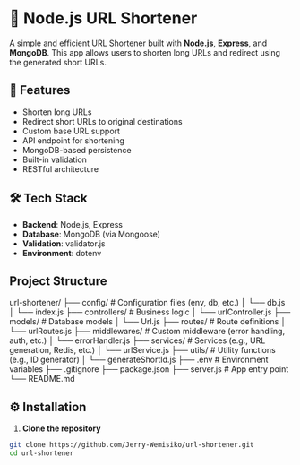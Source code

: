 # 🔗 Node.js URL Shortener

A simple and efficient URL Shortener built with **Node.js**, **Express**, and **MongoDB**. This app allows users to shorten long URLs and redirect using the generated short URLs.

## 🚀 Features

- Shorten long URLs
- Redirect short URLs to original destinations
- Custom base URL support
- API endpoint for shortening
- MongoDB-based persistence
- Built-in validation
- RESTful architecture

## 🛠 Tech Stack

- **Backend**: Node.js, Express
- **Database**: MongoDB (via Mongoose)
- **Validation**: validator.js
- **Environment**: dotenv

## Project Structure

url-shortener/
├── config/              # Configuration files (env, db, etc.)
│   └── db.js
│   └── index.js
├── controllers/         # Business logic
│   └── urlController.js
├── models/              # Database models
│   └── Url.js
├── routes/              # Route definitions
│   └── urlRoutes.js
├── middlewares/         # Custom middleware (error handling, auth, etc.)
│   └── errorHandler.js
├── services/            # Services (e.g., URL generation, Redis, etc.)
│   └── urlService.js
├── utils/               # Utility functions (e.g., ID generator)
│   └── generateShortId.js
├── .env                 # Environment variables
├── .gitignore
├── package.json
├── server.js            # App entry point
└── README.md


## ⚙️ Installation

1. **Clone the repository**
```bash
git clone https://github.com/Jerry-Wemisiko/url-shortener.git
cd url-shortener
